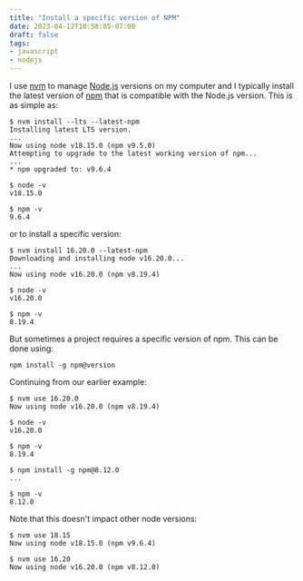```yaml
---
title: "Install a specific version of NPM"
date: 2023-04-12T10:58:05-07:00
draft: false
tags:
- javascript
- nodejs
---
```


I use [nvm](https://nvm.sh) to manage [Node.js](https://nodejs.org/en) versions on my computer and I typically install the latest version of [npm](https://docs.npmjs.com/cli) that is compatible with the Node.js version. This is as simple as:

```shell
$ nvm install --lts --latest-npm
Installing latest LTS version.
...
Now using node v18.15.0 (npm v9.5.0)
Attempting to upgrade to the latest working version of npm...
...
* npm upgraded to: v9.6.4

$ node -v
v18.15.0

$ npm -v
9.6.4
```

or to install a specific version:

```shell
$ nvm install 16.20.0 --latest-npm
Downloading and installing node v16.20.0...
...
Now using node v16.20.0 (npm v8.19.4)

$ node -v
v16.20.0

$ npm -v
8.19.4
```

But sometimes a project requires a specific version of npm. This can be done using:

```shell
npm install -g npm@version
```

Continuing from our earlier example:

```shell
$ nvm use 16.20.0                 
Now using node v16.20.0 (npm v8.19.4)

$ node -v
v16.20.0

$ npm -v
8.19.4

$ npm install -g npm@8.12.0
...

$ npm -v
8.12.0
```

Note that this doesn't impact other node versions:

```shell
$ nvm use 18.15
Now using node v18.15.0 (npm v9.6.4)

$ nvm use 16.20
Now using node v16.20.0 (npm v8.12.0)
```
